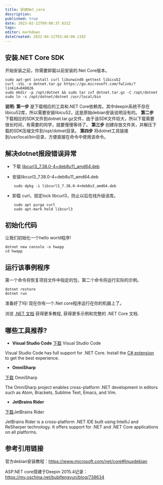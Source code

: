 ```yaml
---
title: 安装Net_core
description: 
published: true
date: 2023-02-22T09:00:37.831Z
tags: 
editor: markdown
dateCreated: 2022-04-21T03:48:00.119Z
---
```


## 安装.NET Core SDK

开始安装之前，你需要卸载以前安装的.Net Core版本。

```
sudo apt-get install curl libunwind8 gettext libicu52
curl -sSL -o dotnet.tar.gz https://go.microsoft.com/fwlink/?linkid=848826
sudo mkdir -p /opt/dotnet && sudo tar zxf dotnet.tar.gz -C /opt/dotnet
sudo ln -s /opt/dotnet/dotnet /usr/local/bin
```

**说明:**
**第一步** 是下载相应的工具和.NET Core依赖库。其中deepin系统不存在libicu52库，所以需要安装libicu52，这是原始debian安装说明没有的。
**第二步** 下载相应的SDK文件到dotnet.tar.gz文件，由于该SDK文件较大，所以下载需要很长时间，有需要的同学，就要慢慢等待了。
**第三步** 创建存放文件夹，并解压下载的SDK压缩文件到/opt/dotnet目录。
**第四步** 将dotnet工具链接到/usr/local/bin目录，方便直接在命令中使用该命令。

## 解决dotnet报段错误异常

- 下载 [libcurl3_7.38.0-4+deb8u11_amd64.deb](http://security.debian.org/debian-security/pool/updates/main/c/curl/libcurl3_7.38.0-4+deb8u11_amd64.deb)

- 安装libcurl3_7.38.0-4+deb8u11_amd64.deb

```
    sudo dpkg -i libcurl3_7.38.0-4+deb8u3_amd64.deb
```

- 卸载 curl，锁定lock libcurl3，防止以后在线升级该库。

```
    sudo apt purge curl
    sudo apt-mark hold libcurl3
```

## 初始化代码

让我们初始化一个hello world程序!

    dotnet new console -o hwapp
    cd hwapp

## 运行该事例程序

第一个命令将恢复项目文件中指定的包，第二个命令将运行实际的示例。

    dotnet restore
    dotnet run

准备好了吗!
现在你有一个.Net core程序运行在你的机器上了。

浏览 [.NET 文档](https://docs.microsoft.com/dotnet/core) 获得更多教程, 获得更多示例和完整的 .NET Core 文档.

## 哪些工具推荐?

- **Visual Studio Code**
[下载](https://code.visualstudio.com/Download?wt.mc_id=DotNet_Home) Visual Studio Code

Visual Studio Code has full support for .NET Core. Install the [C# extension](https://marketplace.visualstudio.com/items?itemName=ms-vscode.csharp) to get the best experience.

- **OmniSharp**

[下载](http://www.omnisharp.net/#integrations) OmniSharp

The OmniSharp project enables cross-platform .NET development in editors such as Atom, Brackets, Sublime Text, Emacs, and Vim.

- **JetBrains Rider**

[下载](https://www.jetbrains.com/rider/download/?utm_source=msnetcoremac&utm_medium=web)JetBrains Rider

JetBrains Rider is a cross-platform .NET IDE built using IntelliJ and ReSharper technology. It offers support for .NET and .NET Core applications on all platforms.

## 参考引用链接

官方debian安装教程：<https://www.microsoft.com/net/core#linuxdebian>

ASP.NET core搭建于Deepin 2015.4记录： <https://my.oschina.net/bubifengyun/blog/738634>
